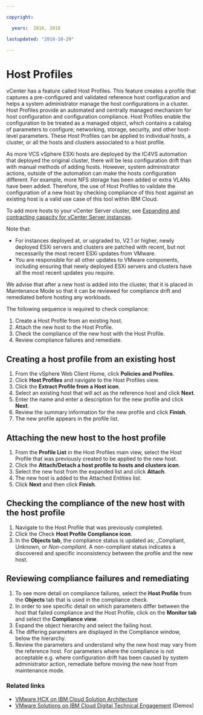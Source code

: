 ```yaml
---

copyright:

  years:  2016, 2018

lastupdated: "2018-10-29"

---
```


#	Host Profiles

vCenter has a feature called Host Profiles. This feature creates a profile that captures a pre-configured and validated reference host configuration and helps a system administrator manage the host configurations in a cluster. Host Profiles provide an automated and centrally managed mechanism for host configuration and configuration compliance. Host Profiles enable the configuration to be treated as a managed object, which contains a catalog of parameters to configure; networking, storage, security, and other host-level parameters. These Host Profiles can be applied to individual hosts, a cluster, or all the hosts and clusters associated to a host profile.

As more VCS vSphere ESXi hosts are deployed by the IC4VS automation that deployed the original cluster, there will be less configuration drift than with manual methods of adding hosts. However, system administrator actions, outside of the automation can make the hosts configuration different. For example, more NFS storage has been added or extra VLANs have been added. Therefore, the use of Host Profiles to validate the configuration of a new host by checking compliance of this host against an existing host is a valid use case of this tool within IBM Cloud.

To add more hosts to your vCenter Server cluster, see [Expanding and contracting capacity for vCenter Server instances](../../vcenter/vc_addingremovingservers.html).

Note that:
*	For instances deployed at, or upgraded to, V2.1 or higher, newly deployed ESXi servers and clusters are patched with recent, but not necessarily the most recent ESXi updates from VMware.
*	You are responsible for all other updates to VMware components, including ensuring that newly deployed ESXi servers and clusters have all the most recent updates you require.

We advise that after a new host is added into the cluster, that it is placed in Maintenance Mode so that it can be reviewed for compliance drift and remediated before hosting any workloads.

The following sequence is required to check compliance:
1.	Create a Host Profile from an existing host.
2.	Attach the new host to the Host Profile.
3.	Check the compliance of the new host with the Host Profile.
4.	Review compliance failures and remediate.

##	Creating a host profile from an existing host

1.	From the vSphere Web Client Home, click **Policies and Profiles**.
2.	Click **Host Profiles** and navigate to the Host Profiles view.
3.	Click the **Extract Profile from a Host icon**.
4.	Select an existing host that will act as the reference host and click **Next**.
5.	Enter the name and enter a description for the new profile and click **Next**.
6.	Review the summary information for the new profile and click **Finish**.
7.	The new profile appears in the profile list.

##	Attaching the new host to the host profile

1.	From the **Profile List** in the Host Profiles main view, select the Host Profile that was previously created to be applied to the new host.
2.	Click the **Attach/Detach a host profile to hosts and clusters icon**.
3.	Select the new host from the expanded list and click **Attach**.
4.	The new host is added to the Attached Entities list.
5.	Click **Next** and then click **Finish**.

##	Checking the compliance of the new host with the host profile

1.	Navigate to the Host Profile that was previously completed.
2.	Click the Check **Host Profile Compliance icon**.
3.	In the **Objects tab**, the compliance status is updated as; _Compliant, Unknown, or _Non-compliant_. A non-compliant status indicates a discovered and specific inconsistency between the profile and the new host.

##	Reviewing compliance failures and remediating

1.	To see more detail on compliance failures, select the **Host Profile** from the **Objects** tab that is used in the compliance check.
2.	In order to see specific detail on which parameters differ between the host that failed compliance and the Host Profile, click on the **Monitor tab** and select the **Compliance view**.
3.	Expand the object hierarchy and select the failing host.
4.	The differing parameters are displayed in the Compliance window, below the hierarchy.
5.	Review the parameters and understand why the new host may vary from the reference host. For parameters where the compliance is not acceptable e.g. where configuration drift has been caused by system administrator action, remediate before moving the new host from maintenance mode.

### Related links

* [VMware HCX on IBM Cloud Solution Architecture](https://www.ibm.com/cloud/garage/files/HCX_Architecture_Design.pdf)
* [VMware Solutions on IBM Cloud Digital Technical Engagement](https://ibm-dte.mybluemix.net/ibm-vmware) (Demos)
